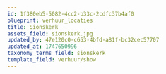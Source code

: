 ```yaml
---
id: 1f380eb5-5082-4cc2-b33c-2cdfc37b4af0
blueprint: verhuur_locaties
title: Sionskerk
assets_field: sionskerk.jpg
updated_by: 47e120c0-c653-4bfd-a81f-bc32cec57707
updated_at: 1747650996
taxonomy_terms_field: sionskerk
template_field: verhuur/show
---
```

